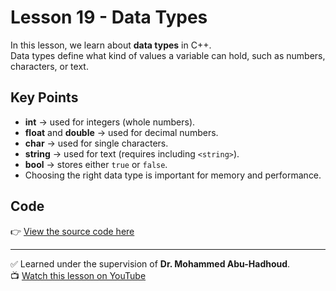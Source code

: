 # Lesson 19 - Data Types

In this lesson, we learn about **data types** in C++.  
Data types define what kind of values a variable can hold, such as numbers, characters, or text.

## Key Points
- **int** → used for integers (whole numbers).
- **float** and **double** → used for decimal numbers.
- **char** → used for single characters.
- **string** → used for text (requires including `<string>`).
- **bool** → stores either `true` or `false`.
- Choosing the right data type is important for memory and performance.

## Code
👉 [View the source code here](./Lesson_19_Data%20Types.cpp)

---

✅ Learned under the supervision of **Dr. Mohammed Abu-Hadhoud**.  
📺 [Watch this lesson on YouTube](https://www.youtube.com/watch?v=90Mlgpr4L4c&list=PL3X--QIIK-OFIRbOHbOXbcfSAvw198lUy&index=25&pp=iAQB)

